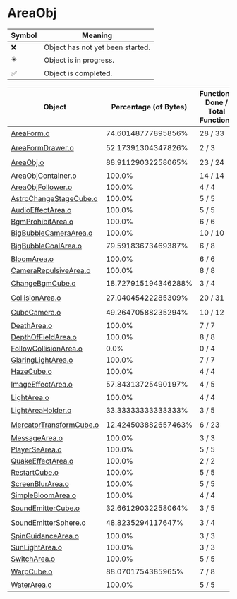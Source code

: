 # AreaObj
| Symbol | Meaning 
| ------------- | ------------- 
| :x: | Object has not yet been started. 
| :eight_pointed_black_star: | Object is in progress. 
| :white_check_mark: | Object is completed. 


| Object | Percentage (of Bytes) | Functions Done / Total Functions | Percentage (Functions) | Status 
| ------------- | ------------- | ------------- | ------------- | ------------- 
| [AreaForm.o](https://github.com/shibbo/Petari/blob/master/docs/lib/AreaObj/AreaForm.md) | 74.60148777895856% | 28 / 33 | 84.84848484848484% | :eight_pointed_black_star: 
| [AreaFormDrawer.o](https://github.com/shibbo/Petari/blob/master/docs/lib/AreaObj/AreaFormDrawer.md) | 52.17391304347826% | 2 / 3 | 66.66666666666666% | :eight_pointed_black_star: 
| [AreaObj.o](https://github.com/shibbo/Petari/blob/master/docs/lib/AreaObj/AreaObj.md) | 88.91129032258065% | 23 / 24 | 95.83333333333334% | :eight_pointed_black_star: 
| [AreaObjContainer.o](https://github.com/shibbo/Petari/blob/master/docs/lib/AreaObj/AreaObjContainer.md) | 100.0% | 14 / 14 | 100.0% | :white_check_mark: 
| [AreaObjFollower.o](https://github.com/shibbo/Petari/blob/master/docs/lib/AreaObj/AreaObjFollower.md) | 100.0% | 4 / 4 | 100.0% | :white_check_mark: 
| [AstroChangeStageCube.o](https://github.com/shibbo/Petari/blob/master/docs/lib/AreaObj/AstroChangeStageCube.md) | 100.0% | 5 / 5 | 100.0% | :white_check_mark: 
| [AudioEffectArea.o](https://github.com/shibbo/Petari/blob/master/docs/lib/AreaObj/AudioEffectArea.md) | 100.0% | 5 / 5 | 100.0% | :white_check_mark: 
| [BgmProhibitArea.o](https://github.com/shibbo/Petari/blob/master/docs/lib/AreaObj/BgmProhibitArea.md) | 100.0% | 6 / 6 | 100.0% | :white_check_mark: 
| [BigBubbleCameraArea.o](https://github.com/shibbo/Petari/blob/master/docs/lib/AreaObj/BigBubbleCameraArea.md) | 100.0% | 10 / 10 | 100.0% | :white_check_mark: 
| [BigBubbleGoalArea.o](https://github.com/shibbo/Petari/blob/master/docs/lib/AreaObj/BigBubbleGoalArea.md) | 79.59183673469387% | 6 / 8 | 75.0% | :eight_pointed_black_star: 
| [BloomArea.o](https://github.com/shibbo/Petari/blob/master/docs/lib/AreaObj/BloomArea.md) | 100.0% | 6 / 6 | 100.0% | :white_check_mark: 
| [CameraRepulsiveArea.o](https://github.com/shibbo/Petari/blob/master/docs/lib/AreaObj/CameraRepulsiveArea.md) | 100.0% | 8 / 8 | 100.0% | :white_check_mark: 
| [ChangeBgmCube.o](https://github.com/shibbo/Petari/blob/master/docs/lib/AreaObj/ChangeBgmCube.md) | 18.727915194346288% | 3 / 4 | 75.0% | :eight_pointed_black_star: 
| [CollisionArea.o](https://github.com/shibbo/Petari/blob/master/docs/lib/AreaObj/CollisionArea.md) | 27.04045422285309% | 20 / 31 | 64.51612903225806% | :eight_pointed_black_star: 
| [CubeCamera.o](https://github.com/shibbo/Petari/blob/master/docs/lib/AreaObj/CubeCamera.md) | 49.26470588235294% | 10 / 12 | 83.33333333333334% | :eight_pointed_black_star: 
| [DeathArea.o](https://github.com/shibbo/Petari/blob/master/docs/lib/AreaObj/DeathArea.md) | 100.0% | 7 / 7 | 100.0% | :white_check_mark: 
| [DepthOfFieldArea.o](https://github.com/shibbo/Petari/blob/master/docs/lib/AreaObj/DepthOfFieldArea.md) | 100.0% | 8 / 8 | 100.0% | :white_check_mark: 
| [FollowCollisionArea.o](https://github.com/shibbo/Petari/blob/master/docs/lib/AreaObj/FollowCollisionArea.md) | 0.0% | 0 / 4 | 0.0% | :x: 
| [GlaringLightArea.o](https://github.com/shibbo/Petari/blob/master/docs/lib/AreaObj/GlaringLightArea.md) | 100.0% | 7 / 7 | 100.0% | :white_check_mark: 
| [HazeCube.o](https://github.com/shibbo/Petari/blob/master/docs/lib/AreaObj/HazeCube.md) | 100.0% | 4 / 4 | 100.0% | :white_check_mark: 
| [ImageEffectArea.o](https://github.com/shibbo/Petari/blob/master/docs/lib/AreaObj/ImageEffectArea.md) | 57.84313725490197% | 4 / 5 | 80.0% | :eight_pointed_black_star: 
| [LightArea.o](https://github.com/shibbo/Petari/blob/master/docs/lib/AreaObj/LightArea.md) | 100.0% | 4 / 4 | 100.0% | :white_check_mark: 
| [LightAreaHolder.o](https://github.com/shibbo/Petari/blob/master/docs/lib/AreaObj/LightAreaHolder.md) | 33.33333333333333% | 3 / 5 | 60.0% | :eight_pointed_black_star: 
| [MercatorTransformCube.o](https://github.com/shibbo/Petari/blob/master/docs/lib/AreaObj/MercatorTransformCube.md) | 12.424503882657463% | 6 / 23 | 26.08695652173913% | :eight_pointed_black_star: 
| [MessageArea.o](https://github.com/shibbo/Petari/blob/master/docs/lib/AreaObj/MessageArea.md) | 100.0% | 3 / 3 | 100.0% | :white_check_mark: 
| [PlayerSeArea.o](https://github.com/shibbo/Petari/blob/master/docs/lib/AreaObj/PlayerSeArea.md) | 100.0% | 5 / 5 | 100.0% | :white_check_mark: 
| [QuakeEffectArea.o](https://github.com/shibbo/Petari/blob/master/docs/lib/AreaObj/QuakeEffectArea.md) | 100.0% | 2 / 2 | 100.0% | :white_check_mark: 
| [RestartCube.o](https://github.com/shibbo/Petari/blob/master/docs/lib/AreaObj/RestartCube.md) | 100.0% | 5 / 5 | 100.0% | :white_check_mark: 
| [ScreenBlurArea.o](https://github.com/shibbo/Petari/blob/master/docs/lib/AreaObj/ScreenBlurArea.md) | 100.0% | 5 / 5 | 100.0% | :white_check_mark: 
| [SimpleBloomArea.o](https://github.com/shibbo/Petari/blob/master/docs/lib/AreaObj/SimpleBloomArea.md) | 100.0% | 4 / 4 | 100.0% | :white_check_mark: 
| [SoundEmitterCube.o](https://github.com/shibbo/Petari/blob/master/docs/lib/AreaObj/SoundEmitterCube.md) | 32.66129032258064% | 3 / 5 | 60.0% | :eight_pointed_black_star: 
| [SoundEmitterSphere.o](https://github.com/shibbo/Petari/blob/master/docs/lib/AreaObj/SoundEmitterSphere.md) | 48.8235294117647% | 3 / 4 | 75.0% | :eight_pointed_black_star: 
| [SpinGuidanceArea.o](https://github.com/shibbo/Petari/blob/master/docs/lib/AreaObj/SpinGuidanceArea.md) | 100.0% | 3 / 3 | 100.0% | :white_check_mark: 
| [SunLightArea.o](https://github.com/shibbo/Petari/blob/master/docs/lib/AreaObj/SunLightArea.md) | 100.0% | 3 / 3 | 100.0% | :white_check_mark: 
| [SwitchArea.o](https://github.com/shibbo/Petari/blob/master/docs/lib/AreaObj/SwitchArea.md) | 100.0% | 5 / 5 | 100.0% | :white_check_mark: 
| [WarpCube.o](https://github.com/shibbo/Petari/blob/master/docs/lib/AreaObj/WarpCube.md) | 88.0701754385965% | 7 / 8 | 87.5% | :eight_pointed_black_star: 
| [WaterArea.o](https://github.com/shibbo/Petari/blob/master/docs/lib/AreaObj/WaterArea.md) | 100.0% | 5 / 5 | 100.0% | :white_check_mark: 
